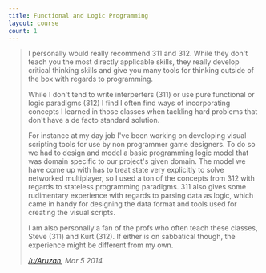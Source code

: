 ```yaml
---
title: Functional and Logic Programming
layout: course
count: 1
---
```


> I personally would really recommend 311 and 312. While they don't teach you the most directly applicable skills, they really develop critical thinking skills and give you many tools for thinking outside of the box with regards to programming.
>
> While I don't tend to write interperters (311) or use pure functional or logic paradigms (312) I find I often find ways of incorporating concepts I learned in those classes when tackling hard problems that don't have a de facto standard solution.
>
> For instance at my day job I've been working on developing visual scripting tools for use by non programmer game designers. To do so we had to design and model a basic programming logic model that was domain specific to our project's given domain. The model we have come up with has to treat state very explicitly to solve networked multiplayer, so I used a ton of the concepts from 312 with regards to stateless programming paradigms. 311 also gives some rudimentary experience with regards to parsing data as logic, which came in handy for designing the data format and tools used for creating the visual scripts.
>
> I am also personally a fan of the profs who often teach these classes, Steve (311) and Kurt (312). If either is on sabbatical though, the experience might be different from my own.
>
> <cite><a href="https://www.reddit.com/r/UBC/comments/1zo80v/recommended_300level_cpsc_course/cfvhfrm">/u/Aruzan</a>, Mar 5 2014</cite>
